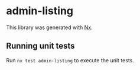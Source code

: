 # admin-listing

This library was generated with [Nx](https://nx.dev).

## Running unit tests

Run `nx test admin-listing` to execute the unit tests.
